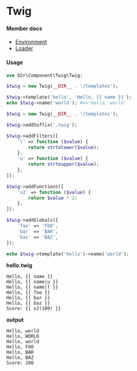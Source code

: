 # Twig

#### Member docs
- [Environment](Environment.md)
- [Loader](Loader.md)

#### Usage

```php
use b2r\Component\Twig\Twig;

$twig = new Twig(__DIR__ . '/templates');

$twig->template('hello', 'Hello, {{ name }}');
echo $twig->name('world'); #=>'Hello, world'
```

```php
$twig = new Twig(__DIR__ . '/templates');

$twig->addSuffix('.twig');

$twig->addFilters([
    'l' => function ($value) {
        return strtolower($value);
    },
    'u' => function ($value) {
        return strtoupper($value);
    },
]);

$twig->addFunctions([
    'x2' => function ($value) {
        return $value * 2;
    },
]);

$twig->addGlobals([
    'foo' => 'FOO',
    'bar' => 'BAR',
    'baz' => 'BAZ',
]);

echo $twig->template('hello')->name('world');
```

**hello.twig**
```
Hello, {{ name }}
Hello, {{ name|u }}
Hello, {{ name|l }}
Hello, {{ foo }}
Hello, {{ bar }}
Hello, {{ baz }}
Score: {{ x2(100) }}
```

**output**
```
Hello, world
Hello, WORLD
Hello, world
Hello, FOO
Hello, BAR
Hello, BAZ
Score: 200
```
